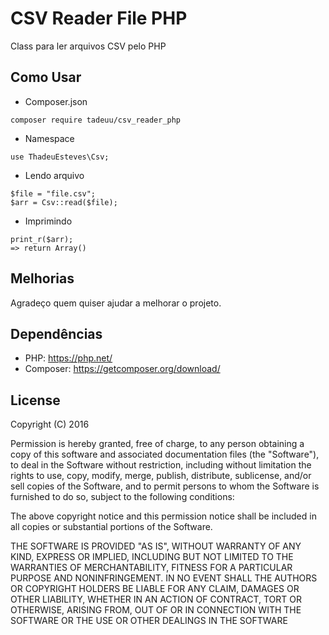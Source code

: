 # CSV Reader File PHP

Class para ler arquivos CSV pelo PHP

## Como Usar

* Composer.json
```
composer require tadeuu/csv_reader_php
```

* Namespace

```
use ThadeuEsteves\Csv;
```

* Lendo arquivo

```
$file = "file.csv";
$arr = Csv::read($file);
```

* Imprimindo

```
print_r($arr);
=> return Array()
```

## Melhorias
Agradeço quem quiser ajudar a melhorar o projeto.

## Dependências

* PHP: https://php.net/
* Composer: https://getcomposer.org/download/

## License

Copyright (C) 2016

Permission is hereby granted, free of charge, to any person obtaining a copy of this software and associated documentation files (the "Software"), to deal in the Software without restriction, including without limitation the rights to use, copy, modify, merge, publish, distribute, sublicense, and/or sell copies of the Software, and to permit persons to whom the Software is furnished to do so, subject to the following conditions:

The above copyright notice and this permission notice shall be included in all copies or substantial portions of the Software.

THE SOFTWARE IS PROVIDED "AS IS", WITHOUT WARRANTY OF ANY KIND, EXPRESS OR IMPLIED, INCLUDING BUT NOT LIMITED TO THE WARRANTIES OF MERCHANTABILITY, FITNESS FOR A PARTICULAR PURPOSE AND NONINFRINGEMENT. IN NO EVENT SHALL THE AUTHORS OR COPYRIGHT HOLDERS BE LIABLE FOR ANY CLAIM, DAMAGES OR OTHER LIABILITY, WHETHER IN AN ACTION OF CONTRACT, TORT OR OTHERWISE, ARISING FROM, OUT OF OR IN CONNECTION WITH THE SOFTWARE OR THE USE OR OTHER DEALINGS IN THE SOFTWARE